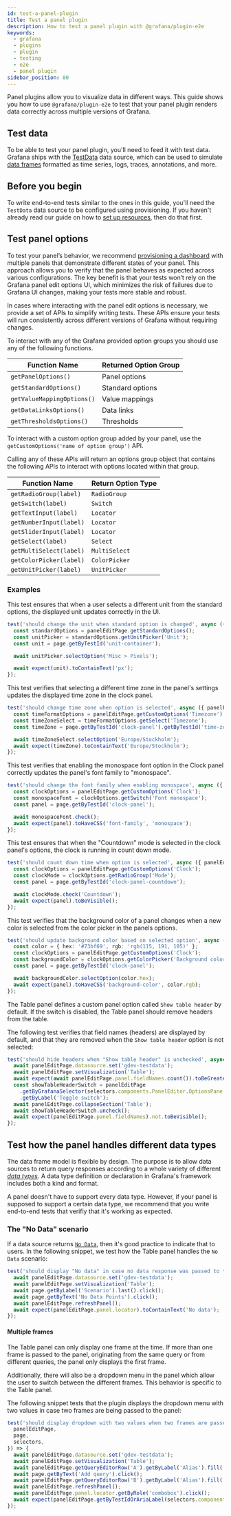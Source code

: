 ```yaml
---
id: test-a-panel-plugin
title: Test a panel plugin
description: How to test a panel plugin with @grafana/plugin-e2e
keywords:
  - grafana
  - plugins
  - plugin
  - testing
  - e2e
  - panel plugin
sidebar_position: 80
---
```


Panel plugins allow you to visualize data in different ways. This guide shows you how to use `@grafana/plugin-e2e` to test that your panel plugin renders data correctly across multiple versions of Grafana.

## Test data

To be able to test your panel plugin, you'll need to feed it with test data. Grafana ships with the [TestData](https://grafana.com/docs/grafana/latest/datasources/testdata/) data source, which can be used to simulate [data frames](../key-concepts/data-frames) formatted as time series, logs, traces, annotations, and more.

## Before you begin

To write end-to-end tests similar to the ones in this guide, you'll need the `TestData` data source to be configured using provisioning. If you haven't already read our guide on how to [set up resources](./setup-resources.md), then do that first.

## Test panel options

To test your panel’s behavior, we recommend [provisioning a dashboard](https://grafana.com/developers/plugin-tools/e2e-test-a-plugin/setup-resources) with multiple panels that demonstrate different states of your panel. This approach allows you to verify that the panel behaves as expected across various configurations. The key benefit is that your tests won’t rely on the Grafana panel edit options UI, which minimizes the risk of failures due to Grafana UI changes, making your tests more stable and robust.

In cases where interacting with the panel edit options is necessary, we provide a set of APIs to simplify writing tests. These APIs ensure your tests will run consistently across different versions of Grafana without requiring changes.

To interact with any of the Grafana provided option groups you should use any of the following functions.

| Function Name              | Returned Option Group |
| -------------------------- | --------------------- |
| `getPanelOptions()`        | Panel options         |
| `getStandardOptions()`     | Standard options      |
| `getValueMappingOptions()` | Value mappings        |
| `getDataLinksOptions()`    | Data links            |
| `getThresholdsOptions()`   | Thresholds            |

To interact with a custom option group added by your panel, use the `getCustomOptions('name of option group')` API.

Calling any of these APIs will return an options group object that contains the following APIs to interact with options located within that group.

| Function Name           | Return Option Type |
| ----------------------- | ------------------ |
| `getRadioGroup(label)`  | `RadioGroup`       |
| `getSwitch(label)`      | `Switch`           |
| `getTextInput(label)`   | `Locator`          |
| `getNumberInput(label)` | `Locator`          |
| `getSliderInput(label)` | `Locator`          |
| `getSelect(label)`      | `Select`           |
| `getMultiSelect(label)` | `MultiSelect`      |
| `getColorPicker(label)` | `ColorPicker`      |
| `getUnitPicker(label)`  | `UnitPicker`       |

### Examples

This test ensures that when a user selects a different unit from the standard options, the displayed unit updates correctly in the UI.

```ts
test('should change the unit when standard option is changed', async ({ panelEditPage }) => {
  const standardOptions = panelEditPage.getStandardOptions();
  const unitPicker = standardOptions.getUnitPicker('Unit');
  const unit = page.getByTestId('unit-container');

  await unitPicker.selectOption('Misc > Pixels');

  await expect(unit).toContainText('px');
});
```

This test verifies that selecting a different time zone in the panel's settings updates the displayed time zone in the clock panel.

```ts
test('should change time zone when option is selected', async ({ panelEditPage, page }) => {
  const timeFormatOptions = panelEditPage.getCustomOptions('Timezone');
  const timeZoneSelect = timeFormatOptions.getSelect('Timezone');
  const timeZone = page.getByTestId('clock-panel').getByTestId('time-zone');

  await timeZoneSelect.selectOption('Europe/Stockholm');
  await expect(timeZone).toContainText('Europe/Stockholm');
});
```

This test verifies that enabling the monospace font option in the Clock panel correctly updates the panel's font family to "monospace".

```ts
test('should change the font family when enabling monospace', async ({ panelEditPage, page }) => {
  const clockOptions = panelEditPage.getCustomOptions('Clock');
  const monospaceFont = clockOptions.getSwitch('Font monospace');
  const panel = page.getByTestId('clock-panel');

  await monospaceFont.check();
  await expect(panel).toHaveCSS('font-family', 'monospace');
});
```

This test ensures that when the "Countdown" mode is selected in the clock panel's options, the clock is running in count down mode.

```ts
test('should count down time when option is selected', async ({ panelEditPage, page }) => {
  const clockOptions = panelEditPage.getCustomOptions('Clock');
  const clockMode = clockOptions.getRadioGroup('Mode');
  const panel = page.getByTestId('clock-panel-countdown');

  await clockMode.check('Countdown');
  await expect(panel).toBeVisible();
});
```

This test verifies that the background color of a panel changes when a new color is selected from the color picker in the panels options.

```ts
test('should update background color based on selected option', async ({ panelEditPage, page }) => {
  const color = { hex: '#73bf69', rgb: 'rgb(115, 191, 105)' };
  const clockOptions = panelEditPage.getCustomOptions('Clock');
  const backgroundColor = clockOptions.getColorPicker('Background color');
  const panel = page.getByTestId('clock-panel');

  await backgroundColor.selectOption(color.hex);
  await expect(panel).toHaveCSS('background-color', color.rgb);
});
```

The Table panel defines a custom panel option called `Show table header` by default. If the switch is disabled, the Table panel should remove headers from the table.

The following test verifies that field names (headers) are displayed by default, and that they are removed when the `Show table header` option is not selected:

```ts
test('should hide headers when "Show table header" is unchecked', async ({ panelEditPage, selectors }) => {
  await panelEditPage.datasource.set('gdev-testdata');
  await panelEditPage.setVisualization('Table');
  await expect(await panelEditPage.panel.fieldNames.count()).toBeGreaterThan(0);
  const showTableHeaderSwitch = panelEditPage
    .getByGrafanaSelector(selectors.components.PanelEditor.OptionsPane.fieldLabel('Table Show table header'))
    .getByLabel('Toggle switch');
  await panelEditPage.collapseSection('Table');
  await showTableHeaderSwitch.uncheck();
  await expect(panelEditPage.panel.fieldNames).not.toBeVisible();
});
```

## Test how the panel handles different data types

The data frame model is flexible by design. The purpose is to allow data sources to return query responses according to a whole variety of different [_data types_](https://grafana.com/developers/dataplane/#kinds-and-formats). A data type definition or declaration in Grafana's framework includes both a kind and format.

A panel doesn't have to support every data type. However, if your panel is supposed to support a certain data type, we recommend that you write end-to-end tests that verifiy that it's working as expected.

### The "No Data" scenario

If a data source returns [`No Data`](https://grafana.com/developers/dataplane/#no-data-and-empty), then it's good practice to indicate that to users. In the following snippet, we test how the Table panel handles the `No Data` scenario:

```ts
test('should display "No data" in case no data response was passed to the panel', async ({ panelEditPage, page }) => {
  await panelEditPage.datasource.set('gdev-testdata');
  await panelEditPage.setVisualization('Table');
  await page.getByLabel('Scenario').last().click();
  await page.getByText('No Data Points').click();
  await panelEditPage.refreshPanel();
  await expect(panelEditPage.panel.locator).toContainText('No data');
});
```

#### Multiple frames

The Table panel can only display one frame at the time. If more than one frame is passed to the panel, originating from the same query or from different queries, the panel only displays the first frame.

Additionally, there will also be a dropdown menu in the panel which allow the user to switch between the different frames. This behavior is specific to the Table panel.

The following snippet tests that the plugin displays the dropdown menu with two values in case two frames are being passed to the panel:

```ts
test('should display dropdown with two values when two frames are passed to the panel', async ({
  panelEditPage,
  page,
  selectors,
}) => {
  await panelEditPage.datasource.set('gdev-testdata');
  await panelEditPage.setVisualization('Table');
  await panelEditPage.getQueryEditorRow('A').getByLabel('Alias').fill('a');
  await page.getByText('Add query').click();
  await panelEditPage.getQueryEditorRow('B').getByLabel('Alias').fill('b');
  await panelEditPage.refreshPanel();
  await panelEditPage.panel.locator.getByRole('combobox').click();
  await expect(panelEditPage.getByTestIdOrAriaLabel(selectors.components.Select.option)).toHaveText(['a', 'b']);
});
```

